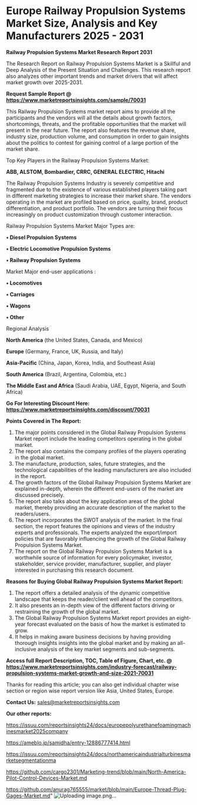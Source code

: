 # Europe Railway Propulsion Systems Market Size, Analysis and Key Manufacturers 2025 - 2031

<strong>Railway Propulsion Systems Market Research Report 2031</strong>

The Research Report on Railway Propulsion Systems Market is a Skillful and Deep Analysis of the Present Situation and Challenges. This research report also analyzes other important trends and market drivers that will affect market growth over 2025-2031.

<strong>Request Sample Report @ <a href=https://www.marketreportsinsights.com/sample/70031>https://www.marketreportsinsights.com/sample/70031</a></strong>

This Railway Propulsion Systems market report aims to provide all the participants and the vendors will all the details about growth factors, shortcomings, threats, and the profitable opportunities that the market will present in the near future. The report also features the revenue share, industry size, production volume, and consumption in order to gain insights about the politics to contest for gaining control of a large portion of the market share.

Top Key Players in the Railway Propulsion Systems Market:

<strong>ABB, ALSTOM, Bombardier, CRRC, GENERAL ELECTRIC, Hitachi</strong>

The Railway Propulsion Systems Industry is severely competitive and fragmented due to the existence of various established players taking part in different marketing strategies to increase their market share. The vendors operating in the market are profiled based on price, quality, brand, product differentiation, and product portfolio. The vendors are turning their focus increasingly on product customization through customer interaction.

Railway Propulsion Systems Market Major Types are:

<strong>• Diesel Propulsion Systems

• Electric Locomotive Propulsion Systems

• Railway Propulsion Systems</strong>

Market Major end-user applications :

<strong>• Locomotives

• Carriages

• Wagons

• Other</strong>

Regional Analysis

</u><strong><b>North America</b></strong> (the United States, Canada, and Mexico)

<strong><b>Europe </b></strong>(Germany, France, UK, Russia, and Italy)

<strong><b>Asia-Pacific</b></strong> (China, Japan, Korea, India, and Southeast Asia)

<strong><b>South America</b></strong> (Brazil, Argentina, Colombia, etc.)

<strong><b>The Middle East and Africa</b></strong> (Saudi Arabia, UAE, Egypt, Nigeria, and South Africa)

<strong>Go For Interesting Discount Here: <a href=https://www.marketreportsinsights.com/discount/70031>https://www.marketreportsinsights.com/discount/70031</a></strong>

<strong>Points Covered in The Report:</strong>
<ol>
  <li>The major points considered in the Global Railway Propulsion Systems Market report include the leading competitors operating in the global market.</li>
  <li>The report also contains the company profiles of the players operating in the global market.</li>
  <li>The manufacture, production, sales, future strategies, and the technological capabilities of the leading manufacturers are also included in the report.</li>
  <li>The growth factors of the Global Railway Propulsion Systems Market are explained in-depth, wherein the different end-users of the market are discussed precisely.</li>
  <li>The report also talks about the key application areas of the global market, thereby providing an accurate description of the market to the readers/users.</li>
  <li>The report incorporates the SWOT analysis of the market. In the final section, the report features the opinions and views of the industry experts and professionals. The experts analyzed the export/import policies that are favorably influencing the growth of the Global Railway Propulsion Systems Market.</li>
  <li>The report on the Global Railway Propulsion Systems Market is a worthwhile source of information for every policymaker, investor, stakeholder, service provider, manufacturer, supplier, and player interested in purchasing this research document.</li>
</ol>
<strong>Reasons for Buying Global Railway Propulsion Systems Market Report:</strong>

<ol>
  <li>The report offers a detailed analysis of the dynamic competitive landscape that keeps the reader/client well ahead of the competitors.</li>
  <li>It also presents an in-depth view of the different factors driving or restraining the growth of the global market.</li>
  <li>The Global Railway Propulsion Systems Market report provides an eight-year forecast evaluated on the basis of how the market is estimated to grow.</li>
  <li>It helps in making aware business decisions by having providing thorough insights insights into the global market and by making an all-inclusive analysis of the key market segments and sub-segments.</li>
</ol>
<strong>Access full Report Description, TOC, Table of Figure, Chart, etc. @ <a href=https://www.marketreportsinsights.com/industry-forecast/railway-propulsion-systems-market-growth-and-size-2021-70031>https://www.marketreportsinsights.com/industry-forecast/railway-propulsion-systems-market-growth-and-size-2021-70031</a></strong>


Thanks for reading this article; you can also get individual chapter wise section or region wise report version like Asia, United States, Europe.

<strong>Contact Us:</strong>
sales@marketreportsinsights.com

<strong>Our other reports:</strong>

<a href=https://issuu.com/reportsinsights24/docs/europepolyurethanefoamingmachinesmarket2025company>https://issuu.com/reportsinsights24/docs/europepolyurethanefoamingmachinesmarket2025company</a>

<a href=https://ameblo.jp/samidha/entry-12886777414.html>https://ameblo.jp/samidha/entry-12886777414.html</a>

<a href=https://issuu.com/reportsinsights24/docs/northamericaindustrialturbinesmarketsegmentationma>https://issuu.com/reportsinsights24/docs/northamericaindustrialturbinesmarketsegmentationma</a>

<a href=https://github.com/cargo2301/Marketing-trend/blob/main/North-America-Pilot-Control-Devices-Market.md>https://github.com/cargo2301/Marketing-trend/blob/main/North-America-Pilot-Control-Devices-Market.md</a>

<a href=https://github.com/anurag765555/market/blob/main/Europe-Thread-Plug-Gages-Market.md>https://github.com/anurag765555/market/blob/main/Europe-Thread-Plug-Gages-Market.md</a>"
![Uploading image.png…]()
